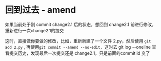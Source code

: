 # 回到过去 - amend

如果当前处于刚 commit change2.1 后的状态，想回到 change2.1 前进行修改，重新进行一次change2.1的提交

这时，直接做你要做的修改，比如，重新新建了一个文件 2.py，然后使用 `git add 2.py`  , 再使用`git commit --amend --no-edit`，这时去 git log --oneline 查看提交历史，发现最后一次提交还是 change2.1，只是前面的commit id 变了